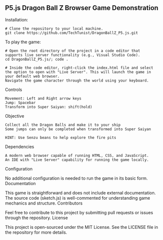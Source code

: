 ## P5.js Dragon Ball Z Browser Game Demonstration

Installation:

    # Clone the repository to your local machine.
    git clone https://github.com/TechTunist/DragonBallZ_P5.js.git    


To play the game:

    # Open the root directory of the project in a code editor that supports live server functionality (e.g., Visual Studio Code).
    cd DragonBallZ_P5.js/; code .
    
    # Inside the code editor, right-click the index.html file and select the option to open with "Live Server". This will launch the game in your default web browser.
    Navigate the game character through the world using your keyboard.

Controls

    Movement: Left and Right arrow keys
    Jump: Spacebar
    Transform into Super Saiyan: shift(hold)

Objective
  
    Collect all the Dragon Balls and make it to your ship
    Some jumps can only be completed when transformed into Super Saiyan
    
    HINT: Use Senzu beans to help explore the fire pits

Dependencies

    A modern web browser capable of running HTML, CSS, and JavaScript.
    An IDE with "Live Server" capability for running the game locally.

Configuration

No additional configuration is needed to run the game in its basic form.
Documentation

This game is straightforward and does not include external documentation. The source code (sketch.js) is well-commented for understanding game mechanics and structure.
Contributors

Feel free to contribute to this project by submitting pull requests or issues through the repository.
License

This project is open-sourced under the MIT License. See the LICENSE file in the repository for more details.
